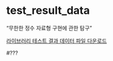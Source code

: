 # test_result_data

“무한한 정수 자료형 구현에 관한 탐구”

<a href="https://docs.google.com/uc?export=download&id=1XZ4aJPhhtjPfpjk9UHie61ijnyX-Ign7">라이브러리 테스트 결과 데이터 파일 다운로드</a>

#???
